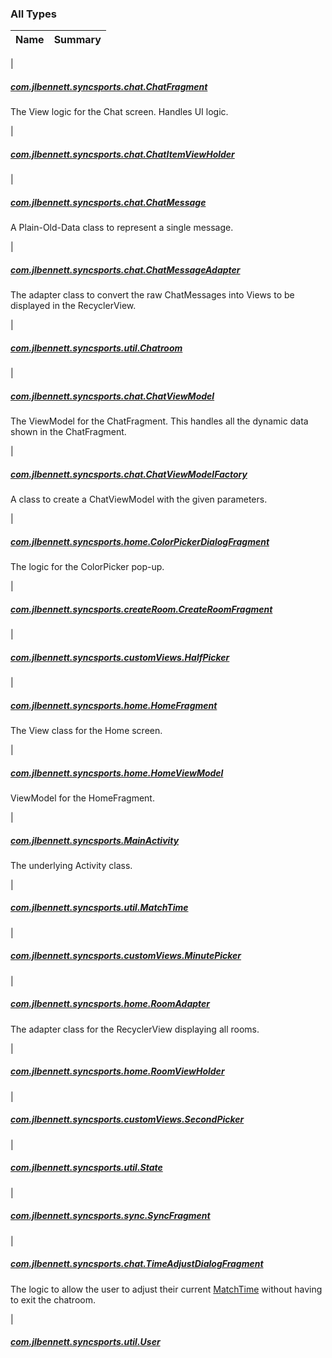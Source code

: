 

### All Types

| Name | Summary |
|---|---|
|

##### [com.jlbennett.syncsports.chat.ChatFragment](../com.jlbennett.syncsports.chat/-chat-fragment/index.md)

The View logic for the Chat screen. Handles UI logic.


|

##### [com.jlbennett.syncsports.chat.ChatItemViewHolder](../com.jlbennett.syncsports.chat/-chat-item-view-holder/index.md)


|

##### [com.jlbennett.syncsports.chat.ChatMessage](../com.jlbennett.syncsports.chat/-chat-message/index.md)

A Plain-Old-Data class to represent a single message.


|

##### [com.jlbennett.syncsports.chat.ChatMessageAdapter](../com.jlbennett.syncsports.chat/-chat-message-adapter/index.md)

The adapter class to convert the raw ChatMessages into Views to be displayed in the RecyclerView.


|

##### [com.jlbennett.syncsports.util.Chatroom](../com.jlbennett.syncsports.util/-chatroom/index.md)


|

##### [com.jlbennett.syncsports.chat.ChatViewModel](../com.jlbennett.syncsports.chat/-chat-view-model/index.md)

The ViewModel for the ChatFragment. This handles all the dynamic data shown in the ChatFragment.


|

##### [com.jlbennett.syncsports.chat.ChatViewModelFactory](../com.jlbennett.syncsports.chat/-chat-view-model-factory/index.md)

A class to create a ChatViewModel with the given parameters.


|

##### [com.jlbennett.syncsports.home.ColorPickerDialogFragment](../com.jlbennett.syncsports.home/-color-picker-dialog-fragment/index.md)

The logic for the ColorPicker pop-up.


|

##### [com.jlbennett.syncsports.createRoom.CreateRoomFragment](../com.jlbennett.syncsports.create-room/-create-room-fragment/index.md)


|

##### [com.jlbennett.syncsports.customViews.HalfPicker](../com.jlbennett.syncsports.custom-views/-half-picker/index.md)


|

##### [com.jlbennett.syncsports.home.HomeFragment](../com.jlbennett.syncsports.home/-home-fragment/index.md)

The View class for the Home screen.


|

##### [com.jlbennett.syncsports.home.HomeViewModel](../com.jlbennett.syncsports.home/-home-view-model/index.md)

ViewModel for the HomeFragment.


|

##### [com.jlbennett.syncsports.MainActivity](../com.jlbennett.syncsports/-main-activity/index.md)

The underlying Activity class.


|

##### [com.jlbennett.syncsports.util.MatchTime](../com.jlbennett.syncsports.util/-match-time/index.md)


|

##### [com.jlbennett.syncsports.customViews.MinutePicker](../com.jlbennett.syncsports.custom-views/-minute-picker/index.md)


|

##### [com.jlbennett.syncsports.home.RoomAdapter](../com.jlbennett.syncsports.home/-room-adapter/index.md)

The adapter class for the RecyclerView displaying all rooms.


|

##### [com.jlbennett.syncsports.home.RoomViewHolder](../com.jlbennett.syncsports.home/-room-view-holder/index.md)


|

##### [com.jlbennett.syncsports.customViews.SecondPicker](../com.jlbennett.syncsports.custom-views/-second-picker/index.md)


|

##### [com.jlbennett.syncsports.util.State](../com.jlbennett.syncsports.util/-state/index.md)


|

##### [com.jlbennett.syncsports.sync.SyncFragment](../com.jlbennett.syncsports.sync/-sync-fragment/index.md)


|

##### [com.jlbennett.syncsports.chat.TimeAdjustDialogFragment](../com.jlbennett.syncsports.chat/-time-adjust-dialog-fragment/index.md)

The logic to allow the user to adjust their current [MatchTime](../com.jlbennett.syncsports.util/-match-time/index.md) without having to exit the chatroom.


|

##### [com.jlbennett.syncsports.util.User](../com.jlbennett.syncsports.util/-user/index.md)


